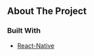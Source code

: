 <!-- ABOUT THE PROJECT -->
## About The Project


### Built With

* [React-Native](https://reactnative.dev/)
